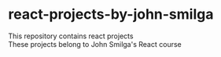 # react-projects-by-john-smilga

This repository contains react projects<br/>
These projects belong to John Smilga's React course
